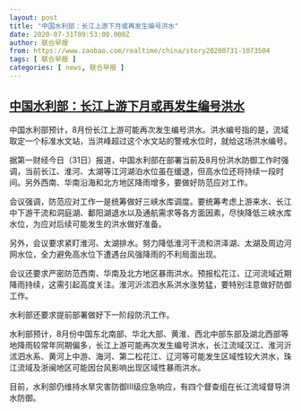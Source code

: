 ```yaml
---
layout: post
title: "中国水利部：长江上游下月或再发生编号洪水"
date: 2020-07-31T09:53:00.000Z
author: 联合早报
from: https://www.zaobao.com/realtime/china/story20200731-1073504
tags: [ 联合早报 ]
categories: [ news, 联合早报 ]
---
```

<!--1596189180000-->
[中国水利部：长江上游下月或再发生编号洪水](https://www.zaobao.com/realtime/china/story20200731-1073504)
------

<div>
<p>中国水利部预计，8月份长江上游可能再次发生编号洪水。洪水编号指的是，流域取定一个标准水文站，当洪峰超过这个水文站的警戒水位时，就给这场洪水编号。</p><p>据第一财经今日（31日）报道，中国水利部在部署当前及8月份洪水防御工作时强调，当前长江、淮河、太湖等江河湖泊水位虽在缓退，但高水位还将持续一段时间。另外西南、华南沿海和北方地区降雨增多，要做好防范应对工作。</p><p>会议强调，防范应对工作一是统筹做好三峡水库调度。要统筹考虑上游来水、长江中下游干流和洞庭湖、鄱阳湖退水以及通航需求等各方面因素，尽快降低三峡水库水位，为应对后续可能发生的洪水做好准备。</p><section id="imu"><div id="dfp-ad-imu1-wrapper" class="dfp-tag-wrapper"><div id="dfp-ad-imu1" class="dfp-tag-wrapper"></div></div></section><p>另外，会议要求紧盯淮河、太湖排水。努力降低淮河干流和洪泽湖、太湖及周边河网水位，全力避免高水位下遭遇台风强降雨的不利局面出现。</p><p>会议还要求严密防范西南、华南及北方地区暴雨洪水。预报松花江、辽河流域近期降雨持续，这需引起高度关注。淮河沂沭泗水系洪水涨势猛，要特别注意做好防御工作。</p><p>水利部还要求提前部署做好下一阶段防汛工作。</p><p>水利部预计，8月份中国东北南部、华北大部、黄淮、西北中部东部及湖北西部等地降雨较常年同期偏多，长江上游可能再次发生编号洪水，长江流域汉江、淮河沂沭泗水系、黄河上中游、海河、第二松花江、辽河等可能发生区域性较大洪水，珠江流域及浙闽地区可能因台风影响出现区域性暴雨洪水。</p><div id="innity-in-post"></div><div id="dfp-ad-midarticlespecial-wrapper" class="dfp-tag-wrapper"><div id="dfp-ad-midarticlespecial" class="dfp-tag-wrapper"></div></div><p>目前，水利部仍维持水旱灾害防御Ⅲ级应急响应，有四个督查组在长江流域督导洪水防御。</p>
</div>
